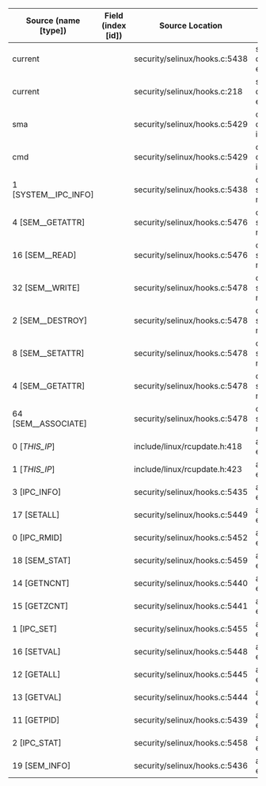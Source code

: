 | Source (name [type]) | Field (index [id]) | Source Location                  | Label at Source             |
|----------------------|--------------------|----------------------------------|-----------------------------|
| current              |                    | security/selinux/hooks.c:5438    | subject, dynamic, external  |
| current              |                    | security/selinux/hooks.c:218     | subject, dynamic, external  |
| sma                  |                    | security/selinux/hooks.c:5429    | object, dynamic, input      |
| cmd                  |                    | security/selinux/hooks.c:5429    | operation, dynamic, input   |
| 1 [SYSTEM__IPC_INFO] |                    | security/selinux/hooks.c:5438    | operation, static, mediator |
| 4 [SEM__GETATTR]     |                    | security/selinux/hooks.c:5476    | operation, static, mediator |
| 16 [SEM__READ]       |                    | security/selinux/hooks.c:5476    | operation, static, mediator |
| 32 [SEM__WRITE]      |                    | security/selinux/hooks.c:5478    | operation, static, mediator |
| 2 [SEM__DESTROY]     |                    | security/selinux/hooks.c:5478    | operation, static, mediator |
| 8 [SEM__SETATTR]     |                    | security/selinux/hooks.c:5478    | operation, static, mediator |
| 4 [SEM__GETATTR]     |                    | security/selinux/hooks.c:5478    | operation, static, mediator |
| 64 [SEM__ASSOCIATE]  |                    | security/selinux/hooks.c:5478    | operation, static, mediator |
| 0 [_THIS_IP_]        |                    | include/linux/rcupdate.h:418     | all, static, external       |
| 1 [_THIS_IP_]        |                    | include/linux/rcupdate.h:423     | all, static, external       |
| 3 [IPC_INFO]         |                    | security/selinux/hooks.c:5435    | all, static, external       |
| 17 [SETALL]          |                    | security/selinux/hooks.c:5449    | all, static, external       |
| 0 [IPC_RMID]         |                    | security/selinux/hooks.c:5452    | all, static, external       |
| 18 [SEM_STAT]        |                    | security/selinux/hooks.c:5459    | all, static, external       |
| 14 [GETNCNT]         |                    | security/selinux/hooks.c:5440    | all, static, external       |
| 15 [GETZCNT]         |                    | security/selinux/hooks.c:5441    | all, static, external       |
| 1 [IPC_SET]          |                    | security/selinux/hooks.c:5455    | all, static, external       |
| 16 [SETVAL]          |                    | security/selinux/hooks.c:5448    | all, static, external       |
| 12 [GETALL]          |                    | security/selinux/hooks.c:5445    | all, static, external       |
| 13 [GETVAL]          |                    | security/selinux/hooks.c:5444    | all, static, external       |
| 11 [GETPID]          |                    | security/selinux/hooks.c:5439    | all, static, external       |
| 2 [IPC_STAT]         |                    | security/selinux/hooks.c:5458    | all, static, external       |
| 19 [SEM_INFO]        |                    | security/selinux/hooks.c:5436    | all, static, external       |